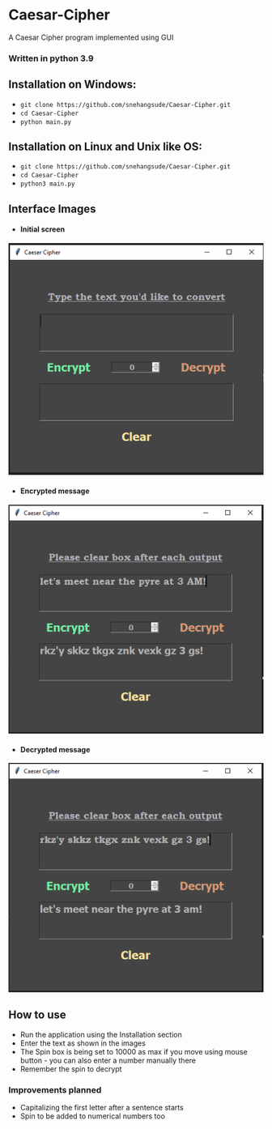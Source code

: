 # Caesar-Cipher
A Caesar Cipher program implemented using GUI


### Written in python 3.9 

## Installation on Windows:
* `git clone https://github.com/snehangsude/Caesar-Cipher.git`
* `cd Caesar-Cipher`
* `python main.py`

## Installation on Linux and Unix like OS:
* `git clone https://github.com/snehangsude/Caesar-Cipher.git`
* `cd Caesar-Cipher`
* `python3 main.py`

## Interface Images

* #### Initial screen
<img src="images/Caesar.PNG">

* #### Encrypted message
<img src="images/Caesar2.PNG">

* #### Decrypted message
<img src="images/Caesar3.PNG">


## How to use

* Run the application using the Installation section
* Enter the text as shown in the images 
* The Spin box is being set to 10000 as max if you move using mouse button - you can also enter a number manually there
* Remember the spin to decrypt

### Improvements planned

* Capitalizing the first letter after a sentence starts
* Spin to be added to numerical numbers too 

